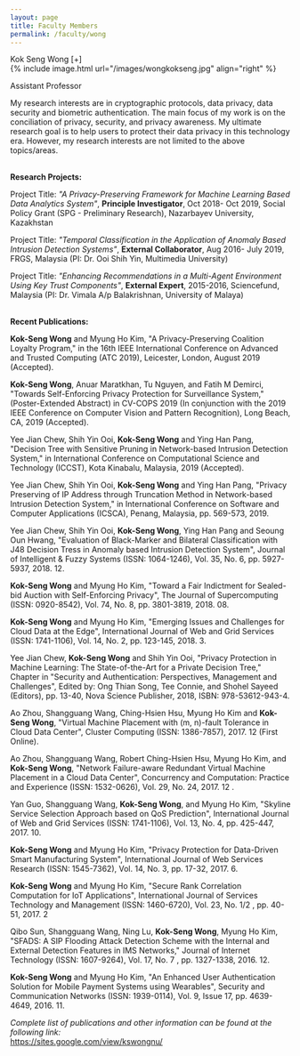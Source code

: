 ```yaml
---
layout: page
title: Faculty Members
permalink: /faculty/wong
---
```


<div class="container" markdown="1">
<div class="header" markdown="1">Kok Seng Wong  [+]
</div>
<div class="content" markdown="1" style="min-height: 200px;">
{% include image.html url="/images/wongkokseng.jpg" align="right" %}

Assistant Professor

My research interests are in cryptographic protocols, data privacy, data security and biometric authentication. The main focus of my work is on the conciliation of privacy, security, and privacy awareness. My ultimate research goal is to help users to protect their data privacy in this technology era. However, my research interests are not limited to the above topics/areas. 


<br><b>Research Projects:</b>

Project Title: <i>"A Privacy-Preserving Framework for Machine Learning Based Data Analytics System"</i>, <b>Principle Investigator</b>, Oct 2018- Oct 2019, Social Policy Grant (SPG - Preliminary Research), Nazarbayev University, Kazakhstan

Project Title: <i>"Temporal Classification in the Application of Anomaly Based Intrusion Detection Systems"</i>, <b>External Collaborator</b>, Aug 2016- July 2019, FRGS, Malaysia (PI: Dr. Ooi Shih Yin, Multimedia University)

Project Title: <i>"Enhancing Recommendations in a Multi-Agent Environment Using Key Trust Components"</i>, <b>External Expert</b>, 2015-2016, Sciencefund, Malaysia (PI: Dr. Vimala A/p Balakrishnan, University of Malaya)


<br><b>Recent Publications:</b>

<b>Kok-Seng Wong</b> and Myung Ho Kim, "A Privacy-Preserving Coalition Loyalty Program," in the 16th IEEE International Conference on Advanced and Trusted Computing (ATC 2019), Leicester, London, August 2019 (Accepted).

<b>Kok-Seng Wong</b>,  Anuar Maratkhan, Tu Nguyen, and Fatih M Demirci,  "Towards Self-Enforcing Privacy Protection for Surveillance System," (Poster-Extended Abstract) in CV-COPS 2019 (In conjunction with the 2019 IEEE Conference on Computer Vision and Pattern Recognition), Long Beach, CA, 2019 (Accepted).

Yee Jian Chew, Shih Yin Ooi, <b>Kok-Seng Wong</b> and Ying Han Pang, "Decision Tree with Sensitive Pruning in Network-based Intrusion Detection System," in International Conference on Computational Science and Technology (ICCST), Kota Kinabalu, Malaysia, 2019 (Accepted).

Yee Jian Chew, Shih Yin Ooi, <b>Kok-Seng Wong</b> and Ying Han Pang, "Privacy Preserving of IP Address through Truncation Method in Network-based Intrusion Detection System," in International Conference on Software and Computer Applications (ICSCA), Penang, Malaysia, pp. 569-573, 2019.

Yee Jian Chew, Shih Yin Ooi, <b>Kok-Seng Wong</b>, Ying Han Pang and Seoung Oun Hwang, "Evaluation of Black-Marker and Bilateral Classification with J48 Decision Tress in Anomaly based Intrusion Detection System", Journal of Intelligent & Fuzzy Systems (ISSN: 1064-1246), Vol. 35, No. 6, pp. 5927-5937, 2018. 12.  

<b>Kok-Seng Wong</b> and Myung Ho Kim, "Toward a Fair Indictment for Sealed-bid Auction with Self-Enforcing Privacy", The Journal of Supercomputing (ISSN: 0920-8542), Vol. 74, No. 8, pp. 3801-3819, 2018. 08.  

<b>Kok-Seng Wong</b> and Myung Ho Kim, "Emerging Issues and Challenges for Cloud Data at the Edge", International Journal of Web and Grid Services (ISSN: 1741-1106), Vol. 14, No. 2,  pp. 123-145, 2018. 3.  

Yee Jian Chew, <b>Kok-Seng Wong</b> and Shih Yin Ooi, "Privacy Protection in Machine Learning: The State-of-the-Art for a Private Decision Tree," Chapter in "Security and Authentication: Perspectives, Management and Challenges", Edited by: Ong Thian Song, Tee Connie, and Shohel Sayeed (Editors), pp. 13-40, Nova Science Publisher, 2018, ISBN: 978-53612-943-4.

Ao Zhou, Shangguang Wang, Ching-Hsien Hsu, Myung Ho Kim and <b>Kok-Seng Wong</b>, "Virtual Machine Placement with (m, n)-fault Tolerance in Cloud Data Center", Cluster Computing (ISSN: 1386-7857), 2017. 12 (First Online).  

Ao Zhou, Shangguang Wang, Robert Ching-Hsien Hsu, Myung Ho Kim, and <b>Kok-Seng Wong</b>, "Network Failure-aware Redundant Virtual Machine Placement in a Cloud Data Center", Concurrency and Computation: Practice and Experience (ISSN: 1532-0626), Vol. 29, No. 24,  2017. 12 .

Yan Guo, Shangguang Wang, <b>Kok-Seng Wong</b>, and Myung Ho Kim, "Skyline Service Selection Approach based on QoS Prediction", International Journal of Web and Grid Services (ISSN: 1741-1106), Vol. 13, No. 4, pp. 425-447, 2017. 10.  

<b>Kok-Seng Wong</b> and Myung Ho Kim, "Privacy Protection for Data-Driven Smart Manufacturing System", International Journal of Web Services Research  (ISSN: 1545-7362), Vol. 14, No. 3, pp. 17-32, 2017. 6. 

<b>Kok-Seng Wong</b> and Myung Ho Kim, "Secure Rank Correlation Computation for IoT Applications", International Journal of Services Technology and Management (ISSN: 1460-6720), Vol. 23, No. 1/2 , pp. 40-51, 2017. 2  

Qibo Sun, Shangguang Wang, Ning Lu, <b>Kok-Seng Wong</b>, Myung Ho Kim, "SFADS: A SIP Flooding Attack Detection Scheme with the Internal and External Detection Features in IMS Networks," Journal of Internet Technology  (ISSN: 1607-9264), Vol. 17, No. 7 , pp. 1327-1338, 2016. 12.

<b>Kok-Seng Wong</b> and Myung Ho Kim, "An Enhanced User Authentication Solution for Mobile Payment Systems using Wearables", Security and Communication Networks  (ISSN: 1939-0114), Vol. 9, Issue 17, pp. 4639-4649, 2016. 11. 

<I>Complete list of publications and other information can be found at the following link:</I><br> <a href="https://sites.google.com/view/kswongnu/" target="_blank">https://sites.google.com/view/kswongnu/ </a>

</div>
</div>
